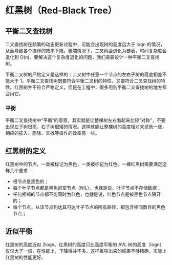 # 红黑树（Red-Black Tree）

## 平衡二叉查找树

二叉查找树在频繁的动态更新过程中，可能会出现树的高度远大于 logn 的情况，从而导致各个操作的效率下降。极端情况下，二叉树会退化为链表，时间复杂度会退化到 O(n)。要解决这个复杂度退化的问题，我们需要设计一种平衡二叉查找树。

平衡二叉树的严格定义是这样的：二叉树中任意一个节点的左右子树的高度相差不能大于 1。平衡二叉查找树既要符合平衡二叉树的特性，又要符合二叉查找树的特性。红黑树并不符合严格定义，但是在工程中，很多用到平衡二叉查找树的地方都会用它。

### 平衡

平衡二叉查找树中“平衡”的意思，其实就是让整棵树左右看起来比较“对称”，不要出现左子树很高、右子树很矮的情况。这样就能让整棵树的高度相对来说低一些，相应的插入、删除、查找等操作的效率高一些。

## 红黑树的定义

红黑树中的节点，一类被标记为黑色，一类被标记为红色。一棵红黑树需要满足这样几个要求：
- 根节点是黑色的；
- 每个叶子节点都是黑色的空节点（NIL），也就是说，叶子节点不存储数据；
- 任何相邻的节点都不能同时为红色，也就是说，红色节点是被黑色节点隔开的；
- 每个节点，从该节点到达其可达叶子节点的所有路径，都包含相同数目的黑色节点；

## 近似平衡

红黑树的高度近似 2logn。红黑树的高度只比高度平衡的 AVL 树的高度（logn）仅仅大了一倍，在性能上，下降得并不多。这样推导出来的结果不够精确，实际上红黑树的性能更好。
